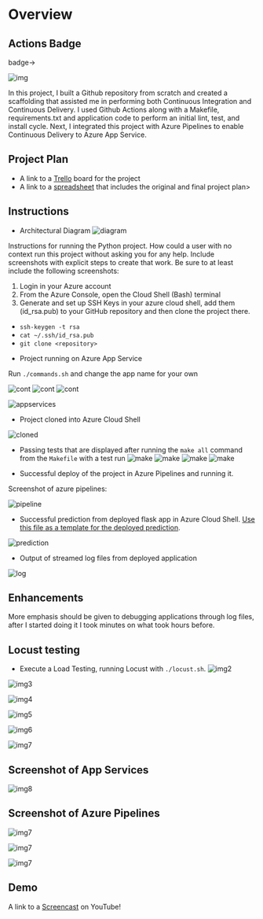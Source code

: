 
# Overview


## Actions Badge

badge->

![img](https://dev.azure.com/odluser258277/udacity/_apis/build/status%2Fdezugin.flascodehugo?branchName=master)

In this project, I built a Github repository from scratch and created a scaffolding that assisted me in performing both Continuous Integration and Continuous Delivery. I used Github Actions along with a Makefile, requirements.txt and application code to perform an initial lint, test, and install cycle. Next, I integrated this project with Azure Pipelines to enable Continuous Delivery to Azure App Service.

## Project Plan

* A link to a [Trello](https://trello.com/invite/b/nQ1YXymx/ATTIf919d539bd4a48573232b7e7e532c87459298484/project-management) board for the project
* A link to a [spreadsheet](https://docs.google.com/spreadsheets/d/1FH4DlHbekuHPKbjYGb84ZCZzjj-oKbDDoqqklHm8JzY/edit?usp=sharing) that includes the original and final project plan>

## Instructions


* Architectural Diagram 
![diagram](img/diagram.png)

Instructions for running the Python project.  How could a user with no context run this project without asking you for any help.  Include screenshots with explicit steps to create that work. Be sure to at least include the following screenshots:

1. Login in your Azure account
2. From the Azure Console, open the Cloud Shell (Bash) terminal
3. Generate and set up SSH Keys in your azure cloud shell, add them (id_rsa.pub) to your GitHub repository and then clone the project there.
  - `ssh-keygen -t rsa`
  - `cat ~/.ssh/id_rsa.pub`
  - `git clone <repository>`
   


* Project running on Azure App Service

Run `./commands.sh` and change the app name for your own

![cont](img/flascowebapp.png)
![cont](img/flasco2.png)
![cont](img/continuous.png)

![appservices](img/appservices.png)

* Project cloned into Azure Cloud Shell

![cloned](img/cloned.png)

* Passing tests that are displayed after running the `make all` command from the `Makefile` with a test run
![make](img/make1.png)
![make](img/make2.png)
![make](img/make3.png)
![make](img/make4.png)

* Successful deploy of the project in Azure Pipelines and running it.

Screenshot of azure pipelines:

![pipeline](img/pipeline.png)


* Successful prediction from deployed flask app in Azure Cloud Shell.  [Use this file as a template for the deployed prediction](https://github.com/udacity/nd082-Azure-Cloud-DevOps-Starter-Code/blob/master/C2-AgileDevelopmentwithAzure/project/starter_files/flask-sklearn/make_predict_azure_app.sh).

![prediction](img/prediction.png)

* Output of streamed log files from deployed application

![log](img/logfiles.png)

## Enhancements

More emphasis should be given to debugging applications through log files, after I started doing it I took minutes on what took hours before.
## Locust testing
- Execute a Load Testing, running Locust with `./locust.sh`.
![img2](img/locust1.png)

![img3](img/locust2.png)

![img4](img/locust3.png)

![img5](img/locust4.png)

![img6](img/locust5.png)

![img7](img/locust6.png)


## Screenshot of App Services

![img8](img/ssappservices.png)

## Screenshot of Azure Pipelines

![img7](img/sspipeline.png)

![img7](img/sspipeline2.png)

![img7](img/sspipeline3.png)

## Demo 

A link to a [Screencast](https://www.youtube.com/watch?v=E4mO23dOGpE) on YouTube!



